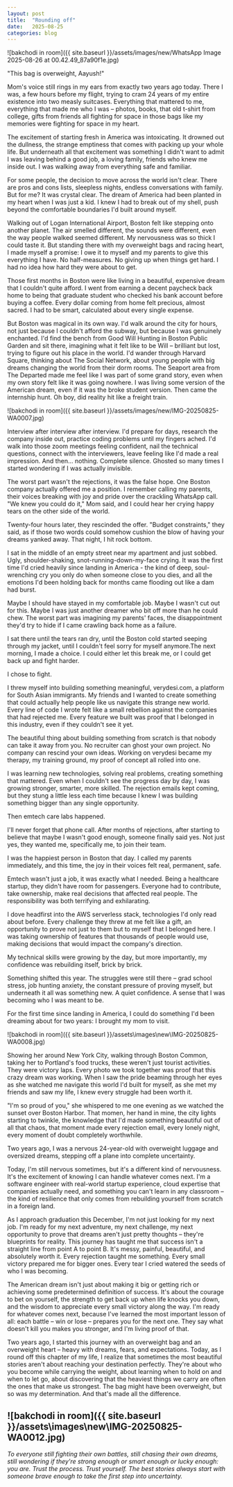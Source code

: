 ```yaml
---
layout: post
title:  "Rounding off"
date:   2025-08-25
categories: blog
---
```

![bakchodi in room]({{ site.baseurl }}/assets/images/new/WhatsApp Image 2025-08-26 at 00.42.49_87a90f1e.jpg)

"This bag is overweight, Aayush!" 

Mom's voice still rings in my ears from exactly two years ago today. There I was, a few hours before my flight, trying to cram 24 years of my entire existence into two measly suitcases. Everything that mattered to me, everything that made me who I was – photos, books, that old t-shirt from college, gifts from friends all fighting for space in those bags like my memories were fighting for space in my heart.

The excitement of starting fresh in America was intoxicating. It drowned out the dullness, the strange emptiness that comes with packing up your whole life. But underneath all that excitement was something I didn't want to admit I was leaving behind a good job, a loving family, friends who knew me inside out. I was walking away from everything safe and familiar.

For some people, the decision to move across the world isn't clear. There are pros and cons lists, sleepless nights, endless conversations with family. But for me? It was crystal clear. The dream of America had been planted in my heart when I was just a kid. I knew I had to break out of my shell, push beyond the comfortable boundaries I'd built around myself.

Walking out of Logan International Airport, Boston felt like stepping onto another planet. The air smelled different, the sounds were different, even the way people walked seemed different. My nervousness was so thick I could taste it. But standing there with my overweight bags and racing heart, I made myself a promise: I owe it to myself and my parents to give this everything I have. No half-measures. No giving up when things get hard. I had no idea how hard they were about to get.

Those first months in Boston were like living in a beautiful, expensive dream that I couldn't quite afford. I went from earning a decent paycheck back home to being that graduate student who checked his bank account before buying a coffee. Every dollar coming from home felt precious, almost sacred. I had to be smart, calculated about every single expense. 

But Boston was magical in its own way. I'd walk around the city for hours, not just because I couldn't afford the subway, but because I was genuinely enchanted. I'd find the bench from Good Will Hunting in Boston Public Garden and sit there, imagining what it felt like to be Will – brilliant but lost, trying to figure out his place in the world. I'd wander through Harvard Square, thinking about The Social Network, about young people with big dreams changing the world from their dorm rooms. The Seaport area from The Departed made me feel like I was part of some grand story, even when my own story felt like it was going nowhere. I was living some version of the American dream, even if it was the broke student version. Then came the internship hunt. Oh boy, did reality hit like a freight train.

![bakchodi in room]({{ site.baseurl }}/assets/images/new/IMG-20250825-WA0007.jpg)

Interview after interview after interview. I'd prepare for days, research the company inside out, practice coding problems until my fingers ached. I'd walk into those zoom meetings feeling confident, nail the technical questions, connect with the interviewers, leave feeling like I'd made a real impression. And then... nothing. Complete silence. Ghosted so many times I started wondering if I was actually invisible.

The worst part wasn't the rejections, it was the false hope. One Boston company actually offered me a position. I remember calling my parents, their voices breaking with joy and pride over the crackling WhatsApp call. "We knew you could do it," Mom said, and I could hear her crying happy tears on the other side of the world.

Twenty-four hours later, they rescinded the offer. "Budget constraints," they said, as if those two words could somehow cushion the blow of having your dreams yanked away. That night, I hit rock bottom.

I sat in the middle of an empty street near my apartment and just sobbed. Ugly, shoulder-shaking, snot-running-down-my-face crying. It was the first time I'd cried heavily since landing in America - the kind of deep, soul-wrenching cry you only do when someone close to you dies, and all the emotions I'd been holding back for months came flooding out like a dam had burst.

Maybe I should have stayed in my comfortable job. Maybe I wasn't cut out for this. Maybe I was just another dreamer who bit off more than he could chew. The worst part was imagining my parents' faces, the disappointment they'd try to hide if I came crawling back home as a failure.

I sat there until the tears ran dry, until the Boston cold started seeping through my jacket, until I couldn't feel sorry for myself anymore.The next morning, I made a choice. I could either let this break me, or I could get back up and fight harder.

I chose to fight.

I threw myself into building something meaningful, verydesi.com, a platform for South Asian immigrants. My friends and I wanted to create something that could actually help people like us navigate this strange new world. Every line of code I wrote felt like a small rebellion against the companies that had rejected me. Every feature we built was proof that I belonged in this industry, even if they couldn't see it yet.

The beautiful thing about building something from scratch is that nobody can take it away from you. No recruiter can ghost your own project. No company can rescind your own ideas. Working on verydesi became my therapy, my training ground, my proof of concept all rolled into one.

I was learning new technologies, solving real problems, creating something that mattered. Even when I couldn't see the progress day by day, I was growing stronger, smarter, more skilled. The rejection emails kept coming, but they stung a little less each time because I knew I was building something bigger than any single opportunity.

Then emtech care labs happened.

I'll never forget that phone call. After months of rejections, after starting to believe that maybe I wasn't good enough, someone finally said yes. Not just yes, they wanted me, specifically me, to join their team.

I was the happiest person in Boston that day. I called my parents immediately, and this time, the joy in their voices felt real, permanent, safe. 

Emtech wasn't just a job, it was exactly what I needed. Being a healthcare startup, they didn't have room for passengers. Everyone had to contribute, take ownership, make real decisions that affected real people. The responsibility was both terrifying and exhilarating.

I dove headfirst into the AWS serverless stack, technologies I'd only read about before. Every challenge they threw at me felt like a gift, an opportunity to prove not just to them but to myself that I belonged here. I was taking ownership of features that thousands of people would use, making decisions that would impact the company's direction.

My technical skills were growing by the day, but more importantly, my confidence was rebuilding itself, brick by brick.

Something shifted this year. The struggles were still there – grad school stress, job hunting anxiety, the constant pressure of proving myself, but underneath it all was something new. A quiet confidence. A sense that I was becoming who I was meant to be.

For the first time since landing in America, I could do something I'd been dreaming about for two years: I brought my mom to visit.

![bakchodi in room]({{ site.baseurl }}/assets\images\new\IMG-20250825-WA0008.jpg)

Showing her around New York City, walking through Boston Common, taking her to Portland's food trucks, these weren't just tourist activities. They were victory laps. Every photo we took together was proof that this crazy dream was working. When I saw the pride beaming through her eyes as she watched me navigate this world I'd built for myself, as she met my friends and saw my life, I knew every struggle had been worth it.

"I'm so proud of you," she whispered to me one evening as we watched the sunset over Boston Harbor. That momen, her hand in mine, the city lights starting to twinkle, the knowledge that I'd made something beautiful out of all that chaos, that moment made every rejection email, every lonely night, every moment of doubt completely worthwhile.

Two years ago, I was a nervous 24-year-old with overweight luggage and oversized dreams, stepping off a plane into complete uncertainty.

Today, I'm still nervous sometimes, but it's a different kind of nervousness. It's the excitement of knowing I can handle whatever comes next. I'm a software engineer with real-world startup experience, cloud expertise that companies actually need, and something you can't learn in any classroom – the kind of resilience that only comes from rebuilding yourself from scratch in a foreign land.

As I approach graduation this December, I'm not just looking for my next job. I'm ready for my next adventure, my next challenge, my next opportunity to prove that dreams aren't just pretty thoughts – they're blueprints for reality. This journey has taught me that success isn't a straight line from point A to point B. It's messy, painful, beautiful, and absolutely worth it. Every rejection taught me something. Every small victory prepared me for bigger ones. Every tear I cried watered the seeds of who I was becoming.

The American dream isn't just about making it big or getting rich or achieving some predetermined definition of success. It's about the courage to bet on yourself, the strength to get back up when life knocks you down, and the wisdom to appreciate every small victory along the way. I'm ready for whatever comes next, because I've learned the most important lesson of all: each battle – win or lose – prepares you for the next one. They say what doesn't kill you makes you stronger, and I'm living proof of that.

Two years ago, I started this journey with an overweight bag and an overweight heart – heavy with dreams, fears, and expectations. Today, as I round off this chapter of my life, I realize that sometimes the most beautiful stories aren't about reaching your destination perfectly. They're about who you become while carrying the weight, about learning when to hold on and when to let go, about discovering that the heaviest things we carry are often the ones that make us strongest.
The bag might have been overweight, but so was my determination. And that's made all the difference.

![bakchodi in room]({{ site.baseurl }}/assets\images\new\IMG-20250825-WA0012.jpg)
---

*To everyone still fighting their own battles, still chasing their own dreams, still wondering if they're strong enough or smart enough or lucky enough: you are. Trust the process. Trust yourself. The best stories always start with someone brave enough to take the first step into uncertainty.*